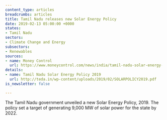 ```yaml
---
content_type: articles
breadcrumbs: articles
title: Tamil Nadu releases new Solar Energy Policy
date: 2019-02-13 05:00:00 +0000
states:
- Tamil Nadu
sectors:
- Climate Change and Energy
subsectors:
- Renewables
sources:
- name: Money Control
  url: https://www.moneycontrol.com/news/india/tamil-nadu-solar-energy-policy-for-2019-sets-9000-mw-as-target-3481761.html
details:
- name: Tamil Nadu Solar Energy Policy 2019
  url: http://teda.in/wp-content/uploads/2019/02/SOLARPOLICY2019.pdf
is_newsletter: false

---
```

The Tamil Nadu government unveiled a new Solar Energy Policy, 2019. The policy set a target of generating 9,000 MW of solar power for the state by 2022.
